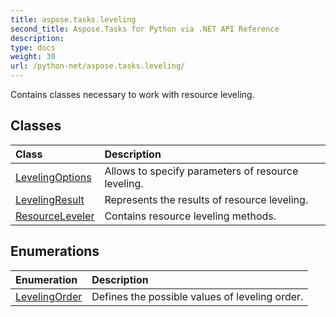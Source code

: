 ```yaml
---
title: aspose.tasks.leveling
second_title: Aspose.Tasks for Python via .NET API Reference
description: 
type: docs
weight: 30
url: /python-net/aspose.tasks.leveling/
---
```



Contains classes necessary to work with resource leveling.

## Classes
| Class | Description |
| :- | :- |
|[LevelingOptions](/tasks/python-net/aspose.tasks.leveling/levelingoptions/)|Allows to specify parameters of resource leveling.|
|[LevelingResult](/tasks/python-net/aspose.tasks.leveling/levelingresult/)|Represents the results of resource leveling.|
|[ResourceLeveler](/tasks/python-net/aspose.tasks.leveling/resourceleveler/)|Contains resource leveling methods.|
## Enumerations
| Enumeration | Description |
| :- | :- |
|[LevelingOrder](/tasks/python-net/aspose.tasks.leveling/levelingorder/)|Defines the possible values of leveling order.|
